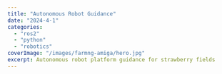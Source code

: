 ```yaml
---
title: "Autonomous Robot Guidance"
date: "2024-4-1"
categories:
  - "ros2"
  - "python"
  - "robotics"
coverImage: "/images/farmng-amiga/hero.jpg"
excerpt: Autonomous robot platform guidance for strawberry fields
---
```

